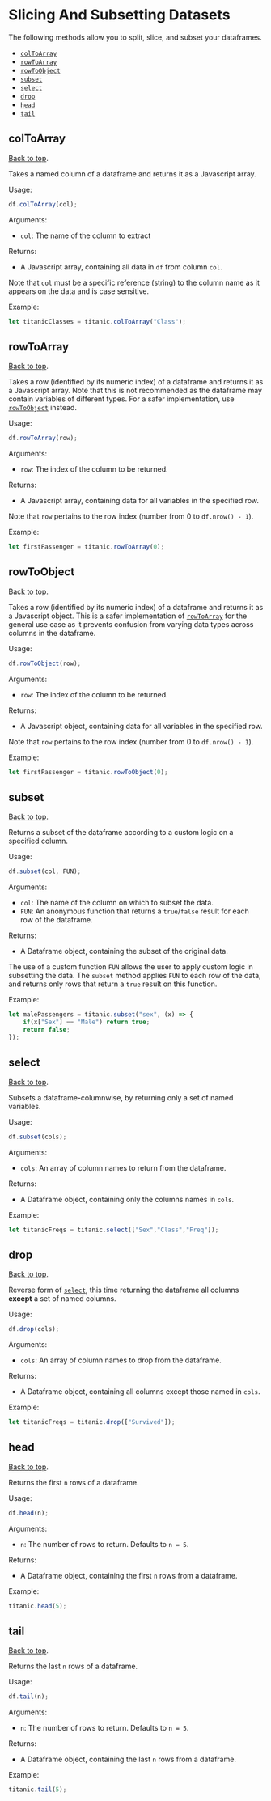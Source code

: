 # Slicing And Subsetting Datasets

The following methods allow you to split, slice, and subset your dataframes.

- [`colToArray`](#coltoarray)
- [`rowToArray`](#rowtoarray)
- [`rowToObject`](#rowtoobject)
- [`subset`](#subset)
- [`select`](#select)
- [`drop`](#drop)
- [`head`](#head)
- [`tail`](#tail)

## colToArray
[Back to top](#slicing-and-subsetting-datasets).

Takes a named column of a dataframe and returns it as a Javascript array.

Usage:

```javascript
df.colToArray(col);
```

Arguments:
- `col`: The name of the column to extract

Returns:
- A Javascript array, containing all data in `df` from column `col`.

Note that `col` must be a specific reference (string) to the column name as it appears on the data and is case sensitive.

Example:

```javascript
let titanicClasses = titanic.colToArray("Class");
```

## rowToArray
[Back to top](#slicing-and-subsetting-datasets).

Takes a row (identified by its numeric index) of a dataframe and returns it as a Javascript array. Note that this is not recommended as the dataframe may contain variables of different types. For a safer implementation, use [`rowToObject`](#rowtoobject) instead.

Usage:

```javascript
df.rowToArray(row);
```

Arguments:
- `row`: The index of the column to be returned.

Returns:
- A Javascript array, containing data for all variables in the specified row.

Note that `row` pertains to the row index (number from 0 to `df.nrow() - 1`).

Example:

```javascript
let firstPassenger = titanic.rowToArray(0);
```

## rowToObject
[Back to top](#slicing-and-subsetting-datasets).

Takes a row (identified by its numeric index) of a dataframe and returns it as a Javascript object. This is a safer implementation of [`rowToArray`](#rowtoarray) for the general use case as it prevents confusion from varying data types across columns in the dataframe.

Usage:

```javascript
df.rowToObject(row);
```

Arguments:
- `row`: The index of the column to be returned.

Returns:
- A Javascript object, containing data for all variables in the specified row.

Note that `row` pertains to the row index (number from 0 to `df.nrow() - 1`).

Example:

```javascript
let firstPassenger = titanic.rowToObject(0);
```

## subset
[Back to top](#slicing-and-subsetting-datasets).

Returns a subset of the dataframe according to a custom logic on a specified column.

Usage:

```javascript
df.subset(col, FUN);
```

Arguments:
- `col`: The name of the column on which to subset the data.
- `FUN`: An anonymous function that returns a `true`/`false` result for each row of the dataframe.

Returns:
- A Dataframe object, containing the subset of the original data.

The use of a custom function `FUN` allows the user to apply custom logic in subsetting the data. The `subset` method applies `FUN` to each row of the data, and returns only rows that return a `true` result on this function.

Example:

```javascript
let malePassengers = titanic.subset("sex", (x) => {
    if(x["Sex"] == "Male") return true;
    return false;
});
```

## select
[Back to top](#slicing-and-subsetting-datasets).

Subsets a dataframe-columnwise, by returning only a set of named variables.

Usage:

```javascript
df.subset(cols);
```

Arguments:
- `cols`: An array of column names to return from the dataframe.

Returns:
- A Dataframe object, containing only the columns names in `cols`.

Example:

```javascript
let titanicFreqs = titanic.select(["Sex","Class","Freq"]);
```

## drop
[Back to top](#slicing-and-subsetting-datasets).

Reverse form of [`select`](#select), this time returning the dataframe all columns **except** a set of named columns.

Usage:

```javascript
df.drop(cols);
```

Arguments:
- `cols`: An array of column names to drop from the dataframe.

Returns:
- A Dataframe object, containing all columns except those named in `cols`.

Example:

```javascript
let titanicFreqs = titanic.drop(["Survived"]);
```

## head
[Back to top](#slicing-and-subsetting-datasets).

Returns the first `n` rows of a dataframe.

Usage:

```javascript
df.head(n);
```

Arguments:
- `n`: The number of rows to return. Defaults to `n = 5`.

Returns:
- A Dataframe object, containing the first `n` rows from a dataframe.

Example:

```javascript
titanic.head(5);
```

## tail
[Back to top](#slicing-and-subsetting-datasets).

Returns the last `n` rows of a dataframe.

Usage:

```javascript
df.tail(n);
```

Arguments:
- `n`: The number of rows to return. Defaults to `n = 5`.

Returns:
- A Dataframe object, containing the last `n` rows from a dataframe.

Example:

```javascript
titanic.tail(5);
```